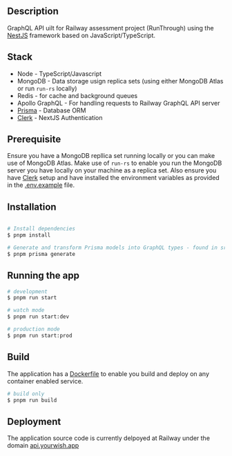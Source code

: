 ## Description

GraphQL API uilt for Railway assessment project (RunThrough) using the [NestJS](https://github.com/nestjs/nest) framework based on JavaScript/TypeScript.

## Stack

- Node - TypeScript/Javascript
- MongoDB - Data storage usign replica sets (using either MongoDB Atlas or run `run-rs` locally)
- Redis - for cache and background queues
- Apollo GraphQL - For handling requests to Railway GraphQL API server
- [Prisma](https://prisma.io/) - Database ORM
- [Clerk](https://clerk.com/) - NextJS Authentication

## Prerequisite

Ensure you have a MongoDB repllica set running locally or you can make use of MongoDB Atlas. Make use of `run-rs` to enable you run the MongoDB server you have locally on your machine as a replica set.
Also ensure you have [Clerk](https://clerk.com/) setup and have installed the environment variables as provided in the [.env.example](.env.example) file.

## Installation

```bash

# Install dependencies
$ pnpm install

# Generate and transform Prisma models into GraphQL types - found in src/models
$ pnpm prisma generate
```

## Running the app

```bash
# development
$ pnpm run start

# watch mode
$ pnpm run start:dev

# production mode
$ pnpm run start:prod
```

## Build

The application has a [Dockerfile](Dockerfile) to enable you build and deploy on any container enabled service.

```bash
# build only
$ pnpm run build
```

## Deployment

The application source code is currently delpoyed at Railway under the domain [api.yourwish.app](api.yourwish.app)

